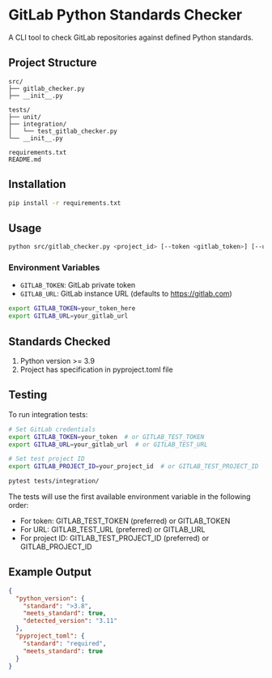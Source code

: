 # GitLab Python Standards Checker

A CLI tool to check GitLab repositories against defined Python standards.

## Project Structure

```
src/
├── gitlab_checker.py
├── __init__.py

tests/
├── unit/
├── integration/
│   └── test_gitlab_checker.py
└── __init__.py

requirements.txt
README.md
```

## Installation

```bash
pip install -r requirements.txt
```

## Usage

```bash
python src/gitlab_checker.py <project_id> [--token <gitlab_token>] [--url <gitlab_url>]
```

### Environment Variables

- `GITLAB_TOKEN`: GitLab private token
- `GITLAB_URL`: GitLab instance URL (defaults to https://gitlab.com)

```bash
export GITLAB_TOKEN=your_token_here
export GITLAB_URL=your_gitlab_url
````

## Standards Checked

1. Python version >= 3.9
2. Project has specification in pyproject.toml file

## Testing

To run integration tests:

```bash
# Set GitLab credentials
export GITLAB_TOKEN=your_token  # or GITLAB_TEST_TOKEN
export GITLAB_URL=your_gitlab_url  # or GITLAB_TEST_URL

# Set test project ID
export GITLAB_PROJECT_ID=your_project_id  # or GITLAB_TEST_PROJECT_ID

pytest tests/integration/
```

The tests will use the first available environment variable in the following order:
- For token: GITLAB_TEST_TOKEN (preferred) or GITLAB_TOKEN
- For URL: GITLAB_TEST_URL (preferred) or GITLAB_URL
- For project ID: GITLAB_TEST_PROJECT_ID (preferred) or GITLAB_PROJECT_ID

## Example Output

```json
{
  "python_version": {
    "standard": ">3.8",
    "meets_standard": true,
    "detected_version": "3.11"
  },
  "pyproject_toml": {
    "standard": "required",
    "meets_standard": true
  }
}
```
